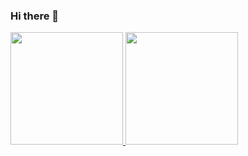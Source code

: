 ### Hi there 👋

<div>
<a href="https://github.com/GuylhermeLima">
<img loading="lazy" height="180em" src="https://github-readme-stats.vercel.app/api/top-langs/?username=GuylhermeLima&layout=compact&langs_count=7&theme=aura_dark"/>
<img loading="lazy" height="180em" src="https://github-readme-stats.vercel.app/api?username=GuylhermeLima&show_icons=true&theme=aura_dark&include_all_commits=true&count_private=true"/>
</div>


<!--
**GuylhermeLima/GuylhermeLima** is a ✨ _special_ ✨ repository because its `README.md` (this file) appears on your GitHub profile.

Here are some ideas to get you started:

- 🔭 I’m currently working on ...
- 🌱 I’m currently learning ...
- 👯 I’m looking to collaborate on ...
- 🤔 I’m looking for help with ...
- 💬 Ask me about ...
- 📫 How to reach me: ...
- 😄 Pronouns: ...
- ⚡ Fun fact: ...
-->
